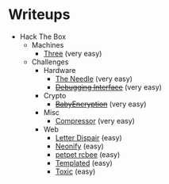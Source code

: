 # Writeups

- Hack The Box
  - Machines
    - [Three](hackthebox/starting-point/three.md) (very easy)
  - Challenges
    - Hardware
      - [The Needle](hackthebox/challenges/the-needle.md) (very easy)
      - [~~Debugging Interface~~](hackthebox/challenges/debugging-interface.md) (very easy)
    - Crypto
      - [~~BabyEncryption~~](hackthebox/challenges/babyencryption.md) (very easy)
    - Misc
      - [Compressor](hackthebox/challenges/compressor.md) (very easy)
    - Web
      - [Letter Dispair](hackthebox/challenges/letter-dispair.md) (easy)
      - [Neonify](hackthebox/challenges/neonify.md) (easy)
      - [petpet rcbee](hackthebox/challenges/petpet-rcbee.md) (easy)
      - [Templated](hackthebox/challenges/templated.md) (easy)
      - [Toxic](hackthebox/challenges/toxic.md) (easy)
